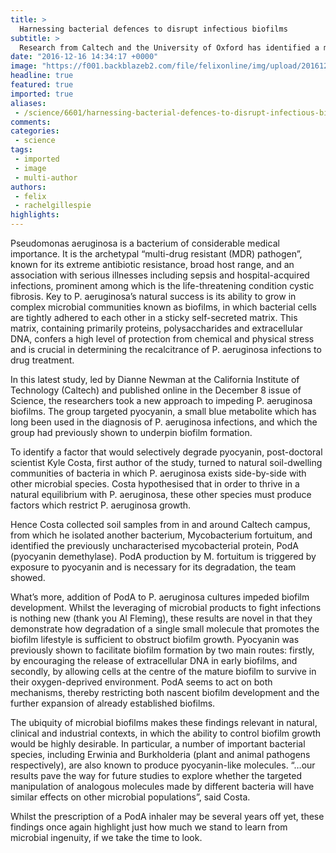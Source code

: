 ```yaml
---
title: >
  Harnessing bacterial defences to disrupt infectious biofilms
subtitle: >
  Research from Caltech and the University of Oxford has identified a mycobacterial protein that inhibits biofilms of Pseudomonas aeruginosa, the major pathogen in cystic fibrosis
date: "2016-12-16 14:34:17 +0000"
image: "https://f001.backblazeb2.com/file/felixonline/img/upload/201612161434-felix-6170893380_b9f0e7cf16_o.jpg"
headline: true
featured: true
imported: true
aliases:
 - /science/6601/harnessing-bacterial-defences-to-disrupt-infectious-biofilms
comments:
categories:
 - science
tags:
 - imported
 - image
 - multi-author
authors:
 - felix
 - rachelgillespie
highlights:
---
```


Pseudomonas aeruginosa is a bacterium of considerable medical importance. It is the archetypal “multi-drug resistant (MDR) pathogen”, known for its extreme antibiotic resistance, broad host range, and an association with serious illnesses including sepsis and hospital-acquired infections, prominent among which is the life-threatening condition cystic fibrosis.
Key to P. aeruginosa’s natural success is its ability to grow in complex microbial communities known as biofilms, in which bacterial cells are tightly adhered to each other in a sticky self-secreted matrix. This matrix, containing primarily proteins, polysaccharides and extracellular DNA, confers a high level of protection from chemical and physical stress and is crucial in determining the recalcitrance of P. aeruginosa infections to drug treatment.

In this latest study, led by Dianne Newman at the California Institute of Technology (Caltech) and published online in the December 8 issue of Science, the researchers took a new approach to impeding P. aeruginosa biofilms. The group targeted pyocyanin, a small blue metabolite which has long been used in the diagnosis of P. aeruginosa infections, and which the group had previously shown to underpin biofilm formation.

To identify a factor that would selectively degrade pyocyanin, post-doctoral scientist Kyle Costa, first author of the study, turned to natural soil-dwelling communities of bacteria in which P. aeruginosa exists side-by-side with other microbial species. Costa hypothesised that in order to thrive in a natural equilibrium with P. aeruginosa, these other species must produce factors which restrict P. aeruginosa growth.

Hence Costa collected soil samples from in and around Caltech campus, from which he isolated another bacterium, Mycobacterium fortuitum, and identified the previously uncharacterised mycobacterial protein, PodA (pyocyanin demethylase).
PodA production by M. fortuitum is triggered by exposure to pyocyanin and is necessary for its degradation, the team showed.

What’s more, addition of PodA to P. aeruginosa cultures impeded biofilm development.
Whilst the leveraging of microbial products to fight infections is nothing new (thank you Al Fleming), these results are novel in that they demonstrate how degradation of a single small molecule that promotes the biofilm lifestyle is sufficient to obstruct biofilm growth.
Pyocyanin was previously shown to facilitate biofilm formation by two main routes: firstly, by encouraging the release of extracellular DNA in early biofilms, and secondly, by allowing cells at the centre of the mature biofilm to survive in their oxygen-deprived environment. PodA seems to act on both mechanisms, thereby restricting both nascent biofilm development and the further expansion of already established biofilms.

The ubiquity of microbial biofilms makes these findings relevant in natural, clinical and industrial contexts, in which the ability to control biofilm growth would be highly desirable. In particular, a number of important bacterial species, including Erwinia and Burkholderia (plant and animal pathogens respectively), are also known to produce pyocyanin-like molecules.
“…our results pave the way for future studies to explore whether the targeted manipulation of analogous molecules made by different bacteria will have similar effects on other microbial populations”, said Costa.

Whilst the prescription of a PodA inhaler may be several years off yet, these findings once again highlight just how much we stand to learn from microbial ingenuity, if we take the time to look.
